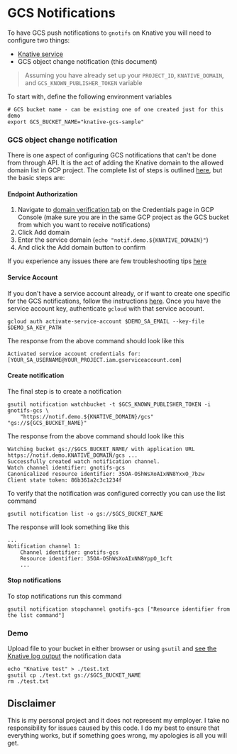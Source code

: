 # GCS Notifications

To have GCS push notifications to `gnotifs` on Knative you will need to configure two things:

* [Knative service](../../cmd/service)
* GCS object change notification (this document)

> Assuming you have already set up your `PROJECT_ID`, `KNATIVE_DOMAIN`, and `GCS_KNOWN_PUBLISHER_TOKEN` variable

To start with, define the following environment variables

```shell
# GCS bucket name - can be existing one of one created just for this demo
export GCS_BUCKET_NAME="knative-gcs-sample"
```

### GCS object change notification

There is one aspect of configuring GCS notifications that can't be done from through API. It is the act of adding the Knative domain to the allowed domain list in GCP project. The complete list of steps is outlined [here](https://cloud.google.com/storage/docs/object-change-notification#_Authorize_Endpoint), but the basic steps are:

#### Endpoint Authorization

1. Navigate to [domain verification tab](https://console.cloud.google.com/apis/credentials/domainverification) on the Credentials page in GCP Console (make sure you are in the same GCP project as the GCS bucket from which you want to receive notifications)
3. Click Add domain
4. Enter the service domain (`echo "notif.demo.${KNATIVE_DOMAIN}"`)
5. And click the Add domain button to confirm

If you experience any issues there are few troubleshooting tips [here](https://cloud.google.com/storage/docs/object-change-notification#_Authorize_Endpoint)

#### Service Account

If you don't have a service account already, or if want to create one specific for the GCS notifications, follow the instructions [here](https://cloud.google.com/storage/docs/object-change-notification#_Service_Account). Once you have the service account key, authenticate `gcloud` with that service account.

```shell
gcloud auth activate-service-account $DEMO_SA_EMAIL --key-file $DEMO_SA_KEY_PATH
```
The response from the above command should look like this

```shell
Activated service account credentials for: [YOUR_SA_USERNAME@YOUR_PROJECT.iam.gserviceaccount.com]
```

#### Create notification

The final step is to create a notification

```shell
gsutil notification watchbucket -t $GCS_KNOWN_PUBLISHER_TOKEN -i gnotifs-gcs \
    "https://notif.demo.${KNATIVE_DOMAIN}/gcs" "gs://${GCS_BUCKET_NAME}"
```

The response from the above command should look like this

```shell
Watching bucket gs://$GCS_BUCKET_NAME/ with application URL https://notif.demo.KNATIVE_DOMAIN/gcs ...
Successfully created watch notification channel.
Watch channel identifier: gnotifs-gcs
Canonicalized resource identifier: 35OA-OShWsXoAIxNN8YxxO_7bzw
Client state token: 86b361a2c3c1234f
```

To verify that the notification was configured correctly you can use the list command

```shell
gsutil notification list -o gs://$GCS_BUCKET_NAME
```

The response will look something like this

```shell
...
Notification channel 1:
    Channel identifier: gnotifs-gcs
    Resource identifier: 35OA-OShWsXoAIxNN8YppO_1cft
    ...
```

#### Stop notifications

To stop notifications run this command

```shell
gsutil notification stopchannel gnotifs-gcs ["Resource identifier from the list command"]
```

### Demo

Upload file to your bucket in either browser or using `gsutil` and [see the Knative log output](https://github.com/mchmarny/gnotifs/#demo) the notification data

```shell
echo "Knative test" > ./test.txt
gsutil cp ./test.txt gs://$GCS_BUCKET_NAME
rm ./test.txt
```

## Disclaimer

This is my personal project and it does not represent my employer. I take no responsibility for issues caused by this code. I do my best to ensure that everything works, but if something goes wrong, my apologies is all you will get.


